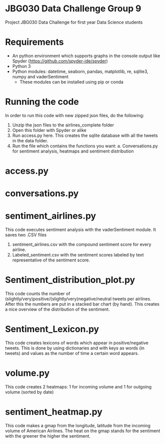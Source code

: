 # JBG030 Data Challenge Group 9
Project JBG030 Data Challenge for first year Data Science students

# Requirements
* An python environment which supports graphs in the console output like Spyder (https://github.com/spyder-ide/spyder)
* Python 3
* Python modules: datetime, seaborn, pandas, matplotlib, re, sqlite3, numpy and vaderSentiment
    * These modules can be installed using pip or conda

# Running the code
In order to run this code with new zipped json files, do the following:
1. Unzip the json files to the airlines_complete folder
2. Open this folder with Spyder or alike
2. Run access.py here. This creates the sqlite database with all the tweets in the data folder.
3. Run the file which contains the functions you want:
    a. Conversations.py for sentiment analysis, heatmaps and sentiment distribution 
    
# access.py


# conversations.py

# sentiment_airlines.py
This code executes sentiment analysis with the vaderSentiment module.
It saves two .CSV files
1. sentiment_airlines.csv with the compound sentiment score for every airline.
2. Labeled_sentiment.csv with the sentiment scores labeled by text representative of the sentiment score.

# Sentiment_distribution_plot.py
This code counts the number of (slightly/very)positive/(slightly/very)negative/neutral tweets per airlines.
After this the numbers are put in a stacked bar chart (by hand).
This creates a nice overview of the distribution of the sentiment.

# Sentiment_Lexicon.py
This code creates lexicons of words which appear in positive/negative tweets.
This is done by using dictionaries and with keys as words (in tweets) and values as the number of time a certain word appears.

# volume.py
This code creates 2 heatmaps: 1 for incoming volume and 1 for outgoing volume (sorted by date)

# sentiment_heatmap.py
This code makes a gmap from the longitude, latitude from the incoming volume of American Airlines. 
The heat on the gmap stands for the sentiment with the greener the higher the sentiment.




